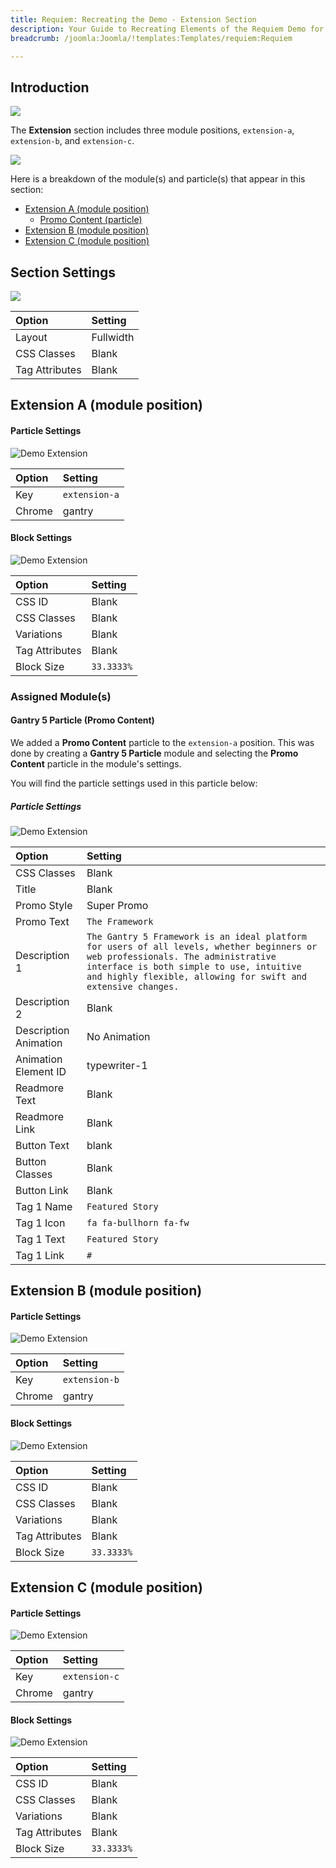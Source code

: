 ```yaml
---
title: Requiem: Recreating the Demo - Extension Section
description: Your Guide to Recreating Elements of the Requiem Demo for Joomla
breadcrumb: /joomla:Joomla/!templates:Templates/requiem:Requiem

---
```


## Introduction

![](assets/demo_9.png)

The **Extension** section includes three module positions, `extension-a`, `extension-b`, and `extension-c`. 

![](assets/home_extension.png)

Here is a breakdown of the module(s) and particle(s) that appear in this section:

* [Extension A (module position)](#extension-a-(module-position))
    - [Promo Content (particle)](#gantry-5-particle-(promo-content))
* [Extension B (module position)](#extension-b-(module-position))
* [Extension C (module position)](#extension-c-(module-position))

## Section Settings

![](assets/demo_extension_settings.png)

| Option         | Setting   |
| :-----         | :-----    |
| Layout         | Fullwidth |
| CSS Classes    | Blank     |
| Tag Attributes | Blank     |

## Extension A (module position)

#### Particle Settings

![Demo Extension](assets/demo_extension_1.png)

| Option | Setting     |
| :----- | :-----      |
| Key    | `extension-a` |
| Chrome | gantry      |

#### Block Settings

![Demo Extension](assets/demo_extension_2.png)

| Option         | Setting    |
| :-----         | :-----     |
| CSS ID         | Blank      |
| CSS Classes    | Blank      |
| Variations     | Blank      |
| Tag Attributes | Blank      |
| Block Size     | `33.3333%` |

### Assigned Module(s)

#### Gantry 5 Particle (Promo Content)

We added a **Promo Content** particle to the `extension-a` position. This was done by creating a **Gantry 5 Particle** module and selecting the **Promo Content** particle in the module's settings. 

You will find the particle settings used in this particle below:

##### Particle Settings

![Demo Extension](assets/demo_extension_3.png)

| Option                | Setting                                                                                                                                                                                                                                     |
| :-----                | :-----                                                                                                                                                                                                                                      |
| CSS Classes           | Blank                                                                                                                                                                                                                                       |
| Title                 | Blank                                                                                                                                                                                                                                       |
| Promo Style           | Super Promo                                                                                                                                                                                                                                 |
| Promo Text            | `The Framework`                                                                                                                                                                                                                             |
| Description 1         | `The Gantry 5 Framework is an ideal platform for users of all levels, whether beginners or web professionals. The administrative interface is both simple to use, intuitive and highly flexible, allowing for swift and extensive changes.` |
| Description 2         | Blank                                                                                                                                                                                                                                       |
| Description Animation | No Animation                                                                                                                                                                                                                                |
| Animation Element ID  | typewriter-1                                                                                                                                                                                                                                |
| Readmore Text         | Blank                                                                                                                                                                                                                                       |
| Readmore Link         | Blank                                                                                                                                                                                                                                       |
| Button Text           | blank                                                                                                                                                                                                                                       |
| Button Classes        | Blank                                                                                                                                                                                                                                       |
| Button Link           | Blank                                                                                                                                                                                                                                       |
| Tag 1 Name            | `Featured Story`                                                                                                                                                                                                                            |
| Tag 1 Icon            | `fa fa-bullhorn fa-fw`                                                                                                                                                                                                                      |
| Tag 1 Text            | `Featured Story`                                                                                                                                                                                                                            |
| Tag 1 Link            | `#`                                                                                                                                                                                                                                         |

## Extension B (module position)

#### Particle Settings

![Demo Extension](assets/demo_extension_4.png)

| Option | Setting   |
| :----- | :-----    |
| Key    | `extension-b` |
| Chrome | gantry    |

#### Block Settings

![Demo Extension](assets/demo_extension_5.png)

| Option         | Setting    |
| :-----         | :-----     |
| CSS ID         | Blank      |
| CSS Classes    | Blank      |
| Variations     | Blank      |
| Tag Attributes | Blank      |
| Block Size     | `33.3333%` |

## Extension C (module position)

#### Particle Settings

![Demo Extension](assets/demo_extension_6.png)

| Option | Setting      |
| :----- | :-----       |
| Key    | `extension-c` |
| Chrome | gantry       |

#### Block Settings

![Demo Extension](assets/demo_extension_7.png)

| Option         | Setting    |
| :-----         | :-----     |
| CSS ID         | Blank      |
| CSS Classes    | Blank      |
| Variations     | Blank      |
| Tag Attributes | Blank      |
| Block Size     | `33.3333%` |
